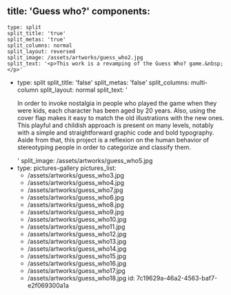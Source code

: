 title: 'Guess who?'
components:
  -
    type: split
    split_title: 'true'
    split_metas: 'true'
    split_columns: normal
    split_layout: reversed
    split_image: /assets/artworks/guess_who2.jpg
    split_text: '<p>This work is a revamping of the Guess Who? game.&nbsp;</p>'
  -
    type: split
    split_title: 'false'
    split_metas: 'false'
    split_columns: multi-column
    split_layout: normal
    split_text: '<p>In order to invoke nostalgia in people who played the game when they were kids, each character has been aged by 20 years. Also, using the cover flap makes it easy to match the old illustrations with the new ones. This playful and childish approach is present on many levels, notably with a simple and straightforward graphic code and bold typography. Aside from that, this project is a reflexion on the human behavior of stereotyping people in order to categorize and classify them.</p>'
    split_image: /assets/artworks/guess_who5.jpg
  -
    type: pictures-gallery
    pictures_list:
      - /assets/artworks/guess_who3.jpg
      - /assets/artworks/guess_who4.jpg
      - /assets/artworks/guess_who7.jpg
      - /assets/artworks/guess_who6.jpg
      - /assets/artworks/guess_who8.jpg
      - /assets/artworks/guess_who9.jpg
      - /assets/artworks/guess_who10.jpg
      - /assets/artworks/guess_who11.jpg
      - /assets/artworks/guess_who12.jpg
      - /assets/artworks/guess_who13.jpg
      - /assets/artworks/guess_who14.jpg
      - /assets/artworks/guess_who15.jpg
      - /assets/artworks/guess_who16.jpg
      - /assets/artworks/guess_who17.jpg
      - /assets/artworks/guess_who18.jpg
id: 7c19629a-46a2-4563-baf7-e2f069300a1a
